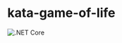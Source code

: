 # kata-game-of-life

![.NET Core](https://github.com/cameron-scoular/kata-game-of-life/workflows/.NET%20Core/badge.svg)
